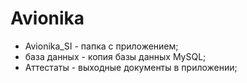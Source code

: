 # Avionika
- Avionika_SI - папка с приложением;
- база данных - копия базы данных MySQL;
- Аттестаты - выходные документы в приложении;
